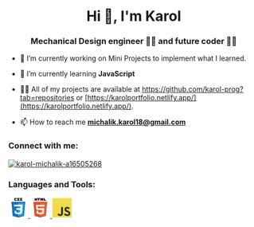 <h1 align="center">Hi 👋, I'm Karol</h1>
<h3 align="center">Mechanical Design engineer 👨‍💼 and future coder 👨‍💻</h3>

- 🔭 I’m currently working on Mini Projects to implement what I learned.

- 🌱 I’m currently learning **JavaScript**

- 👨‍💻 All of my projects are available at https://github.com/karol-prog?tab=repositories or [https://karolportfolio.netlify.app/](https://karolportfolio.netlify.app/).

- 📫 How to reach me **michalik.karol18@gmail.com**

<h3 align="left">Connect with me:</h3>
<p align="left">
<a href="https://linkedin.com/in/karol-michalik-a16505268" target="blank"><img align="center" src="https://raw.githubusercontent.com/rahuldkjain/github-profile-readme-generator/master/src/images/icons/Social/linked-in-alt.svg" alt="karol-michalik-a16505268" height="30" width="40" /></a>
</p>

<h3 align="left">Languages and Tools:</h3>
<p align="left"> <a href="https://www.w3schools.com/css/" target="_blank" rel="noreferrer"> <img src="https://raw.githubusercontent.com/devicons/devicon/master/icons/css3/css3-original-wordmark.svg" alt="css3" width="40" height="40"/> </a> <a href="https://www.w3.org/html/" target="_blank" rel="noreferrer"> <img src="https://raw.githubusercontent.com/devicons/devicon/master/icons/html5/html5-original-wordmark.svg" alt="html5" width="40" height="40"/> </a> <a href="https://developer.mozilla.org/en-US/docs/Web/JavaScript" target="_blank" rel="noreferrer"> <img src="https://raw.githubusercontent.com/devicons/devicon/master/icons/javascript/javascript-original.svg" alt="javascript" width="40" height="40"/> </a> </p>

